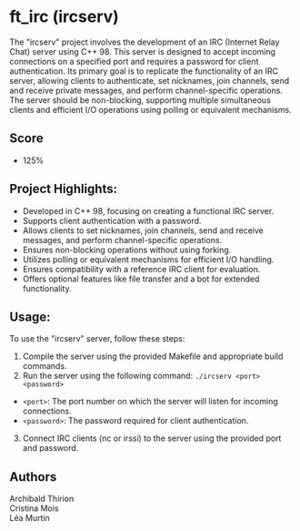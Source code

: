 # ft_irc (ircserv)

The "ircserv" project involves the development of an IRC (Internet Relay Chat) server using C++ 98. This server is designed to accept incoming connections on a specified port and requires a password for client authentication. Its primary goal is to replicate the functionality of an IRC server, allowing clients to authenticate, set nicknames, join channels, send and receive private messages, and perform channel-specific operations. The server should be non-blocking, supporting multiple simultaneous clients and efficient I/O operations using polling or equivalent mechanisms.

## Score

-  125%

## Project Highlights:
- Developed in C++ 98, focusing on creating a functional IRC server.
- Supports client authentication with a password.
- Allows clients to set nicknames, join channels, send and receive messages, and perform channel-specific operations.
- Ensures non-blocking operations without using forking.
- Utilizes polling or equivalent mechanisms for efficient I/O handling.
- Ensures compatibility with a reference IRC client for evaluation.
- Offers optional features like file transfer and a bot for extended functionality.

## Usage:
To use the "ircserv" server, follow these steps:

1. Compile the server using the provided Makefile and appropriate build commands.
2. Run the server using the following command:
  `./ircserv <port> <password> `
  - `<port>`: The port number on which the server will listen for incoming connections.
  - `<password>`: The password required for client authentication.
3. Connect IRC clients (nc or irssi) to the server using the provided port and password.

## Authors

Archibald Thirion  
Cristina Mois   
Léa Murtin
